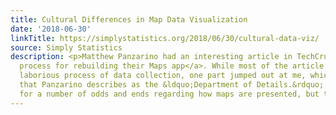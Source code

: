 ```yaml
---
title: Cultural Differences in Map Data Visualization
date: '2018-06-30'
linkTitle: https://simplystatistics.org/2018/06/30/cultural-data-viz/
source: Simply Statistics
description: <p>Matthew Panzarino had an interesting article in TechCrunch on <a href="https://techcrunch.com/2018/06/29/apple-is-rebuilding-maps-from-the-ground-up/">Apple’s
  process for rebuilding their Maps app</a>. While most of the article describes the
  laborious process of data collection, one part jumped out at me, which was the team
  that Panzarino describes as the &ldquo;Department of Details.&rdquo; They are responsible
  for a number of odds and ends regarding how maps are presented, but they are part
---
```

